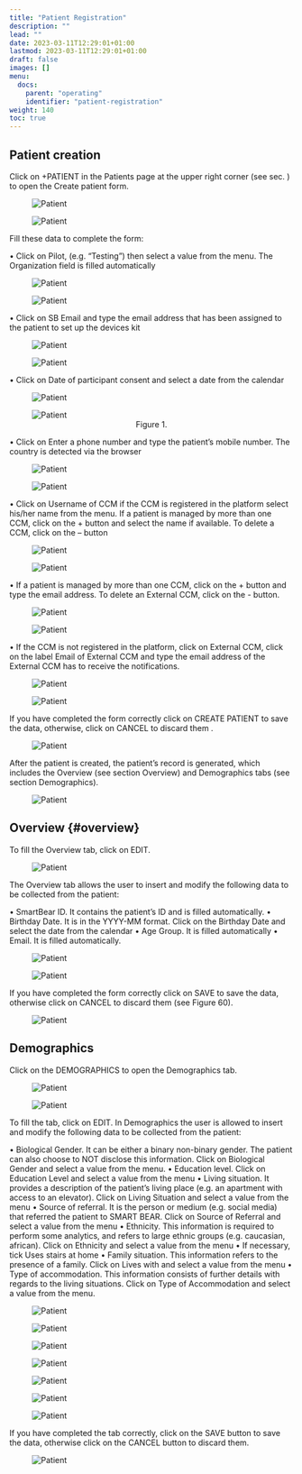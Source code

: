 ```yaml
---
title: "Patient Registration"
description: ""
lead: ""
date: 2023-03-11T12:29:01+01:00
lastmod: 2023-03-11T12:29:01+01:00
draft: false
images: []
menu:
  docs:
    parent: "operating"
    identifier: "patient-registration"
weight: 140
toc: true
---
```


## Patient creation

Click on +PATIENT in the Patients page at the upper right corner (see sec. ) to open the Create patient form.

<figure id="image040" >
<img src="Patient registration images/image040.png" alt="Patient">
<figcaption style="text-align:center"></figcaption>
</figure>

<figure id="image041" class="centered-figure">
<img src="Patient registration images/image041.png" alt="Patient">
<figcaption style="text-align:center"></figcaption>
</figure>
Fill these data to complete the form:

•	Click on Pilot, (e.g. “Testing”) then select a value from the menu. The Organization field is filled automatically 

<figure id="image042" >
<img src="Patient registration images/image042.png" alt="Patient">
<figcaption style="text-align:center"></figcaption>
</figure>

<figure id="image043" >
<img src="Patient registration images/image043.png" alt="Patient">
<figcaption style="text-align:center"></figcaption>
</figure>

•	Click on SB Email and type the email address that has been assigned to the patient to set up the devices kit 

<figure id="image044" >
<img src="Patient registration images/image044.png" alt="Patient">
<figcaption style="text-align:center"></figcaption>
</figure>

<figure id="image045" >
<img src="Patient registration images/image045.png" alt="Patient">
<figcaption style="text-align:center"></figcaption>
</figure>

•	Click on Date of participant consent and select a date from the calendar 

<figure id="image046" >
<img src="Patient registration images/image046.png" alt="Patient">
<figcaption style="text-align:center"> </figcaption>
</figure>

<figure id="image047" >
<img src="Patient registration images/image047.png" alt="Patient">
<figcaption style="text-align:center">Figure 1. </figcaption>
</figure>

•	Click on Enter a phone number and type the patient’s mobile number. The country is detected via the browser

<figure id="image048" >
<img src="Patient registration images/image048.png" alt="Patient">
<figcaption style="text-align:center"></figcaption>
</figure>

<figure id="image049" >
<img src="Patient registration images/image049.png" alt="Patient">
<figcaption style="text-align:center"></figcaption>
</figure>

•	Click on Username of CCM if the CCM is registered in the platform select his/her name from the menu. If a patient is managed by more than one CCM, click on the + button and select the name if available. To delete a CCM, click on the – button 

<figure id="image050" >
<img src="Patient registration images/image050.png" alt="Patient">
<figcaption style="text-align:center"></figcaption>
</figure>

<figure id="image051" >
<img src="Patient registration images/image051.png" alt="Patient">
<figcaption style="text-align:center"></figcaption>
</figure>

• If a patient is managed by more than one CCM, click on the + button and type the email address. To delete an External CCM, click on the - button.

<figure id="image052" >
<img src="Patient registration images/image052.png" alt="Patient">
<figcaption style="text-align:center"> </figcaption>
</figure>

<figure id="image053" >
<img src="Patient registration images/image053.png" alt="Patient">
<figcaption style="text-align:center"> </figcaption>
</figure>

•	If the CCM is not registered in the platform, click on External CCM, click on the label Email of External CCM and type the email address of the External CCM has to receive the notifications. 

<figure id="image054" >
<img src="Patient registration images/image054.png" alt="Patient">
<figcaption style="text-align:center"> </figcaption>
</figure>

<figure id="image055" >
<img src="Patient registration images/image055.png" alt="Patient">
<figcaption style="text-align:center"></figcaption>
</figure>

If you have completed the form correctly click on CREATE PATIENT to save the data, otherwise, click on CANCEL to discard them .

<figure id="image056" >
<img src="Patient registration images/image056.png" alt="Patient">
<figcaption style="text-align:center"></figcaption>
</figure>

After the patient is created, the patient’s record is generated, which includes the Overview (see section Overview) and Demographics tabs (see section Demographics).

<figure id="image057" >
<img src="Patient registration images/image057.png" alt="Patient">
<figcaption style="text-align:center"></figcaption>
</figure>

## Overview {#overview}
To fill the Overview tab, click on EDIT.

<figure id="image058" >
<img src="Patient registration images/image058.png" alt="Patient">
<figcaption style="text-align:center"></figcaption>
</figure>

The Overview tab  allows the user to insert and modify the following data to be collected from the patient:

•	SmartBear ID. It contains the patient’s ID and is filled automatically.
•	Birthday Date. It is in the YYYY-MM format. Click on the Birthday Date and select the date from the calendar
•	Age Group. It is filled automatically
•	Email. It is filled automatically.

<figure id="image059" >
<img src="Patient registration images/image059.png" alt="Patient">
<figcaption style="text-align:center"></figcaption>
</figure>

<figure id="image060" >
<img src="Patient registration images/image060.png" alt="Patient">
<figcaption style="text-align:center"></figcaption>
</figure>

If you have completed the form correctly click on SAVE to save the data, otherwise click on CANCEL to discard them (see Figure 60).

<figure id="image061" >
<img src="Patient registration images/image061.png" alt="Patient">
<figcaption style="text-align:center"></figcaption>
</figure>


## Demographics

Click on the DEMOGRAPHICS to open the Demographics tab.  

<figure id="image062" >
<img src="Patient registration images/image062.png" alt="Patient">
<figcaption style="text-align:center"></figcaption>
</figure>

<figure id="image063" >
<img src="Patient registration images/image063.png" alt="Patient">
<figcaption style="text-align:center"></figcaption>
</figure>

To fill the tab, click on EDIT. In Demographics the user is allowed to insert and modify the following data to be collected from the patient:

•	Biological Gender. It can be either a binary non-binary gender. The patient can also choose to NOT disclose this information. Click on Biological Gender and select a value from the menu.
•	Education level. Click on Education Level and select a value from the menu
•	Living situation. It provides a description of the patient’s living place (e.g. an apartment with access to an elevator). Click on Living Situation and select a value from the menu 
•	Source of referral. It is the person or medium (e.g. social media) that referred the patient to SMART BEAR. Click on Source of Referral and select a value from the menu
•	Ethnicity. This information is required to perform some analytics, and refers to large ethnic groups (e.g. caucasian, african). Click on Ethnicity and select a value from the menu
•	If necessary, tick Uses stairs at home
•	Family situation. This information refers to the presence of a family. Click on Lives with and select a value from the menu
•	Type of accommodation. This information consists of further details with regards to the living situations. Click on Type of Accommodation and select a value from the menu.

<figure id="image064" >
<img src="Patient registration images/image064.png" alt="Patient">
<figcaption style="text-align:center"></figcaption>
</figure>

<figure id="image065" >
<img src="Patient registration images/image065.png" alt="Patient">
<figcaption style="text-align:center"></figcaption>
</figure>

<figure id="image066" >
<img src="Patient registration images/image066.png" alt="Patient">
<figcaption style="text-align:center"></figcaption>
</figure>

<figure id="image067" >
<img src="Patient registration images/image067.png" alt="Patient">
<figcaption style="text-align:center"></figcaption>
</figure>

<figure id="image068" >
<img src="Patient registration images/image068.png" alt="Patient">
<figcaption style="text-align:center"></figcaption>
</figure>

<figure id="image069" >
<img src="Patient registration images/image069.png" alt="Patient">
<figcaption style="text-align:center"></figcaption>
</figure>

<figure id="image070" >
<img src="Patient registration images/image070.png" alt="Patient">
<figcaption style="text-align:center"></figcaption>
</figure>

If you have completed the tab correctly, click on the SAVE button to save the data, otherwise click on the CANCEL button to discard them.

<figure id="image071" >
<img src="Patient registration images/image071.png" alt="Patient">
<figcaption style="text-align:center"></figcaption>
</figure>





